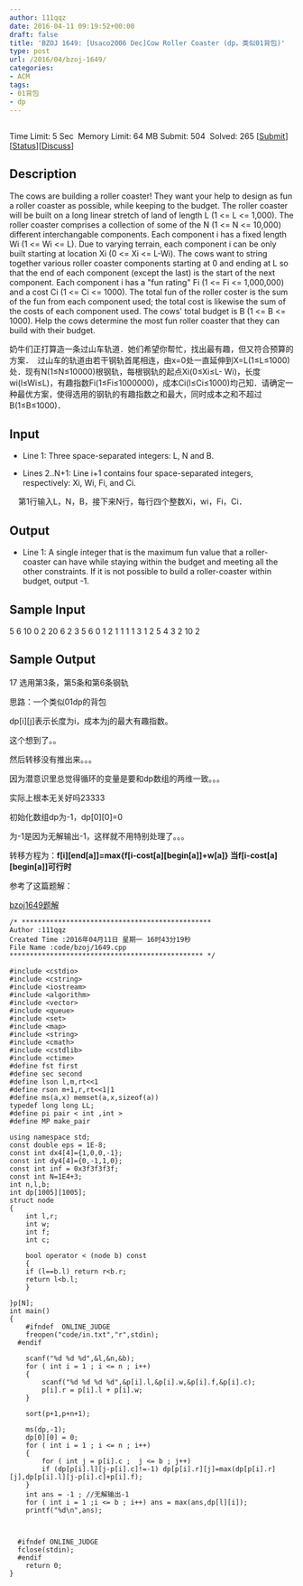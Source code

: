 ```yaml
---
author: 111qqz
date: 2016-04-11 09:19:52+00:00
draft: false
title: 'BZOJ 1649: [Usaco2006 Dec]Cow Roller Coaster (dp，类似01背包)'
type: post
url: /2016/04/bzoj-1649/
categories:
- ACM
tags:
- 01背包
- dp
---
```


## 


Time Limit: 5 Sec  Memory Limit: 64 MB
Submit: 504  Solved: 265
[[Submit](http://www.lydsy.com/JudgeOnline/submitpage.php?id=1649)][[Status](http://www.lydsy.com/JudgeOnline/problemstatus.php?id=1649)][[Discuss](http://www.lydsy.com/JudgeOnline/bbs.php?id=1649)]


## Description






The cows are building a roller coaster! They want your help to design as fun a roller coaster as possible, while keeping to the budget. The roller coaster will be built on a long linear stretch of land of length L (1 <= L <= 1,000). The roller coaster comprises a collection of some of the N (1 <= N <= 10,000) different interchangable components. Each component i has a fixed length Wi (1 <= Wi <= L). Due to varying terrain, each component i can be only built starting at location Xi (0 <= Xi <= L-Wi). The cows want to string together various roller coaster components starting at 0 and ending at L so that the end of each component (except the last) is the start of the next component. Each component i has a "fun rating" Fi (1 <= Fi <= 1,000,000) and a cost Ci (1 <= Ci <= 1000). The total fun of the roller coster is the sum of the fun from each component used; the total cost is likewise the sum of the costs of each component used. The cows' total budget is B (1 <= B <= 1000). Help the cows determine the most fun roller coaster that they can build with their budget.


奶牛们正打算造一条过山车轨道．她们希望你帮忙，找出最有趣，但又符合预算的方案．  过山车的轨道由若干钢轨首尾相连，由x=0处一直延伸到X=L(1≤L≤1000)处．现有N(1≤N≤10000)根钢轨，每根钢轨的起点Xi(0≤Xi≤L- Wi)，长度wi(l≤Wi≤L)，有趣指数Fi(1≤Fi≤1000000)，成本Ci(l≤Ci≤1000)均己知．请确定一种最优方案，使得选用的钢轨的有趣指数之和最大，同时成本之和不超过B(1≤B≤1000)．







## Input






* Line 1: Three space-separated integers: L, N and B.

* Lines 2..N+1: Line i+1 contains four space-separated integers, respectively: Xi, Wi, Fi, and Ci.


    第1行输入L，N，B，接下来N行，每行四个整数Xi，wi，Fi，Ci．







## Output






* Line 1: A single integer that is the maximum fun value that a roller-coaster can have while staying within the budget and meeting all the other constraints. If it is not possible to build a roller-coaster within budget, output -1.






## Sample Input




5 6 10
0 2 20 6
2 3 5 6
0 1 2 1
1 1 1 3
1 2 5 4
3 2 10 2 






## Sample Output




17
选用第3条，第5条和第6条钢轨







思路：一个类似01dp的背包




dp[i][j]表示长度为i，成本为j的最大有趣指数。




这个想到了。。




然后转移没有推出来。。。




因为潜意识里总觉得循环的变量是要和dp数组的两维一致。。。




实际上根本无关好吗23333




初始化数组dp为-1，dp[0][0]=0




为-1是因为无解输出-1，这样就不用特别处理了。。。




转移方程为：**f[i][end[a]]=max{f[i-cost[a][begin[a]]+w[a]} 当f[i-cost[a][begin[a]]可行时**




参考了这篇题解：


[bzoj1649题解](http://www.cnblogs.com/iwtwiioi/p/3960292.html)





 

    
    /* ***********************************************
    Author :111qqz
    Created Time :2016年04月11日 星期一 16时43分19秒
    File Name :code/bzoj/1649.cpp
    ************************************************ */
    
    #include <cstdio>
    #include <cstring>
    #include <iostream>
    #include <algorithm>
    #include <vector>
    #include <queue>
    #include <set>
    #include <map>
    #include <string>
    #include <cmath>
    #include <cstdlib>
    #include <ctime>
    #define fst first
    #define sec second
    #define lson l,m,rt<<1
    #define rson m+1,r,rt<<1|1
    #define ms(a,x) memset(a,x,sizeof(a))
    typedef long long LL;
    #define pi pair < int ,int >
    #define MP make_pair
    
    using namespace std;
    const double eps = 1E-8;
    const int dx4[4]={1,0,0,-1};
    const int dy4[4]={0,-1,1,0};
    const int inf = 0x3f3f3f3f;
    const int N=1E4+3;
    int n,l,b;
    int dp[1005][1005];
    struct node
    {
        int l,r;
        int w;
        int f;
        int c;
    
        bool operator < (node b) const
        {
    	if (l==b.l) return r<b.r;
    	return l<b.l;
        }
    
    }p[N];
    int main()
    {
    	#ifndef  ONLINE_JUDGE 
    	freopen("code/in.txt","r",stdin);
      #endif
    
    	scanf("%d %d %d",&l,&n,&b);
    	for ( int i = 1 ; i <= n ; i++)
    	{
    	    scanf("%d %d %d %d",&p[i].l,&p[i].w,&p[i].f,&p[i].c);
    	    p[i].r = p[i].l + p[i].w;
    	}
    
    	sort(p+1,p+n+1);
    
    	ms(dp,-1);
    	dp[0][0] = 0;
    	for ( int i = 1 ; i <= n ; i++)
    	{
    	    for ( int j = p[i].c ;  j <= b ; j++) 
    		if (dp[p[i].l][j-p[i].c]!=-1) dp[p[i].r][j]=max(dp[p[i].r][j],dp[p[i].l][j-p[i].c]+p[i].f);
    	}
    	int ans = -1 ; //无解输出-1
    	for ( int i = 1 ;i <= b ; i++) ans = max(ans,dp[l][i]);
    	printf("%d\n",ans);
    
    
    
      #ifndef ONLINE_JUDGE  
      fclose(stdin);
      #endif
        return 0;
    }
    



